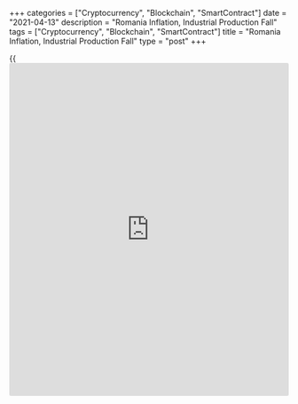 +++
categories = ["Cryptocurrency", "Blockchain", "SmartContract"]
date = "2021-04-13"
description = "Romania Inflation, Industrial Production Fall"
tags = ["Cryptocurrency", "Blockchain", "SmartContract"]
title = "Romania Inflation, Industrial Production Fall"
type = "post"
+++

{{<iframe id="large-banner" src="https://www.bounty.group/#slide=16.0" width="100%" height="600" scrolling="no" style="border: 0px solid rgb(216, 221, 230); border-radius: 3px;">}}

Romania's consumer price inflation eased in March, data from the
National Institute of Statistics showed on Tuesday.

Separate data from the statistical office showed that industrial
production declined in February.

The consumer price index rose 3.1 percent year-on-year in March, after a
3.2 percent increase in February. This was in line with economists'
expectation.

Prices of non-food products grew 4.37 percent and those of food products
rose by 1.59 percent in March. Services cost increased by 2.21 percent.

On a monthly basis, consumer prices rose 0.38 percent in March.

Another report from the statistical office showed that industrial
production declined a seasonally and working-day adjusted 1.0 percent
month-on-month in February.

Production in manufacturing decreased 1.2 percent monthly in February.

Meanwhile, mining and quarrying output rose 0.3 percent and production
of electricity grew 1.8 percent.

On an annual basis, industrial production decreased 2.6 percent in
March.

On an unadjusted basis, industrial production gained 3.7 percent monthly
in February and fell 3.1 percent from a year ago.

For comments and feedback [contact](https://www.playgroundfx.com/contact/): editorial@rtt[news](https://www.letsplayfx.com/blog/forex-news-website/).com

[Economic News][1]

 **What parts of the world are seeing the best (and worst) economic
performances lately? Click[here][2] to check out our [Econ Scorecard][2]
and find out! See up-to-the-moment [ranking](https://www.playgroundfx.com/blog/crypto-exchange-ranking/)s for the best and worst
performers in [GDP][3], [unemployment rate][4], [inflation][2] and much
more.**

   1. www.rtt[news](https://www.letsplayfx.com/blog/forex-news-website/).com/Content/EconomicNews.aspx
   2. www.rtt[news](https://www.letsplayfx.com/blog/forex-news-website/).com/economic-scorecard/world-rank/CPI/highest-performance.aspx
   3. www.rtt[news](https://www.letsplayfx.com/blog/forex-news-website/).com/economic-scorecard/world-rank/GDP/highest-performance.aspx
   4. www.rtt[news](https://www.letsplayfx.com/blog/forex-news-website/).com/economic-scorecard/world-rank/unemployment-rate/lowest-performance.aspx